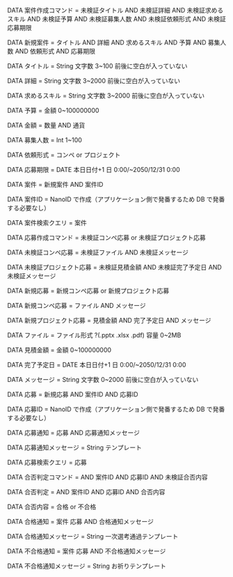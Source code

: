 DATA 案件作成コマンド =
    未検証タイトル
    AND 未検証詳細
    AND 未検証求めるスキル
    AND 未検証予算
    AND 未検証募集人数
    AND 未検証依頼形式
    AND 未検証応募期限

DATA 新規案件 =
    タイトル
    AND 詳細
    AND 求めるスキル
    AND 予算
    AND 募集人数
    AND 依頼形式
    AND 応募期限

DATA タイトル =
    String 文字数 3~100 前後に空白が入っていない

DATA 詳細 =
    String 文字数 3~2000 前後に空白が入っていない

DATA 求めるスキル =
    String 文字数 3~2000 前後に空白が入っていない

DATA 予算 =
    金額 0~100000000

DATA 金額 =
    数量
    AND 通貨

DATA 募集人数 =
    Int 1~100

DATA 依頼形式 =
    コンペ or プロジェクト

DATA 応募期限 =
    DATE 本日日付+1 日 0:00/~2050/12/31 0:00

DATA 案件 =
    新規案件
    AND 案件ID

DATA 案件ID =
    NanoID で作成（アプリケーション側で発番するため DB で発番する必要なし）


DATA 案件検索クエリ =
    案件


DATA 応募作成コマンド =
    未検証コンペ応募 or 未検証プロジェクト応募

DATA 未検証コンペ応募 =
    未検証ファイル
    AND 未検証メッセージ

DATA 未検証プロジェクト応募 =
    未検証見積金額
    AND 未検証完了予定日
    AND 未検証メッセージ

DATA 新規応募 =
    新規コンペ応募 or 新規プロジェクト応募

DATA 新規コンペ応募 =
    ファイル
    AND メッセージ

DATA 新規プロジェクト応募 =
    見積金額
    AND 完了予定日
    AND メッセージ

DATA ファイル =
    ファイル形式 ?(.pptx .xlsx .pdf) 容量 0~2MB

DATA 見積金額 =
    金額 0~100000000

DATA 完了予定日 =
    DATE 本日日付+1 日 0:00/~2050/12/31 0:00

DATA メッセージ =
    String 文字数 0~2000 前後に空白が入っていない

DATA 応募 =
    新規応募
    AND 案件ID
    AND 応募ID

DATA 応募ID =
    NanoID で作成（アプリケーション側で発番するため DB で発番する必要なし）


DATA 応募通知 =
    応募
    AND 応募通知メッセージ

DATA 応募通知メッセージ =
    String テンプレート

DATA 応募検索クエリ =
    応募

DATA 合否判定コマンド =
    AND 案件ID
    AND 応募ID
    AND 未検証合否内容

DATA 合否判定 =
    AND 案件ID
    AND 応募ID
    AND 合否内容

DATA 合否内容 =
    合格 or 不合格


DATA 合格通知 =
    案件
    応募
    AND 合格通知メッセージ

DATA 合格通知メッセージ =
    String 一次選考通過テンプレート


DATA 不合格通知 =
    案件
    応募
    AND 不合格通知メッセージ

DATA 不合格通知メッセージ =
    String お祈りテンプレート
